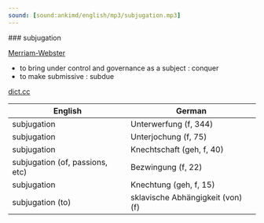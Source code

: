 ```yaml
---
sound: [sound:ankimd/english/mp3/subjugation.mp3]
---
```


\### subjugation

[Merriam-Webster](https://www.merriam-webster.com/dictionary/subjugation)

- to bring under control and governance as a subject : conquer
- to make submissive : subdue

[dict.cc](https://www.dict.cc/subjugation)

| English        | German       |
| -------------- | ------------ |
| subjugation | Unterwerfung (f, 344) |
| subjugation | Unterjochung (f, 75) |
| subjugation | Knechtschaft (geh, f, 40) |
| subjugation (of, passions, etc) | Bezwingung (f, 22) |
| subjugation | Knechtung (geh, f, 15) |
| subjugation (to) | sklavische Abhängigkeit (von) (f) |
